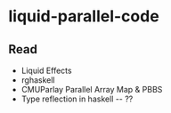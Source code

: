 # liquid-parallel-code

## Read
- Liquid Effects
- rghaskell
- CMUParlay Parallel Array Map & PBBS
- Type reflection in haskell -- ??



